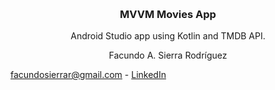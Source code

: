 <a name="readme-top"></a>

<br />
<div align="center">

<h3 align="center">MVVM Movies App</h3>

  <p align="center">
    Android Studio app using Kotlin and TMDB API.
  </p>

  <p align="center">
    Facundo A. Sierra Rodríguez
  </p>
</div>

facundosierrar@gmail.com - [LinkedIn](https://www.linkedin.com/in/facundo-a-sierra-rodr%C3%ADguez-b94429210)
